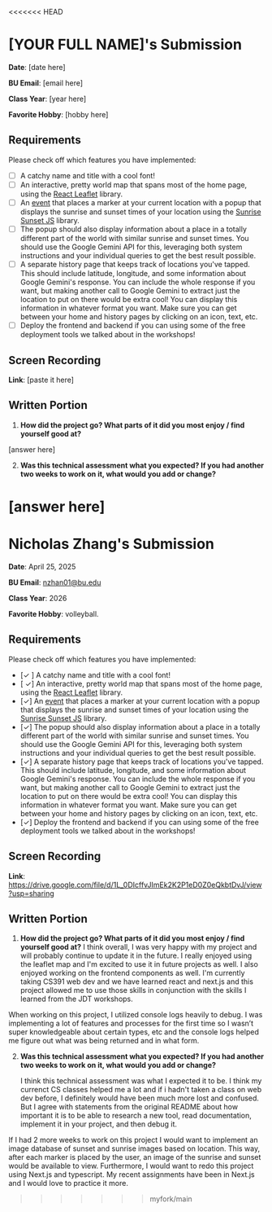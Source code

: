 <<<<<<< HEAD
# [YOUR FULL NAME]'s Submission
**Date**: [date here]

**BU Email**: [email here]

**Class Year**: [year here]

**Favorite Hobby**: [hobby here]

## Requirements
Please check off which features you have implemented:
- [ ] A catchy name and title with a cool font!
- [ ] An interactive, pretty world map that spans most of the home page, using the [React Leaflet](https://react-leaflet.js.org/) library.
- [ ] An [event](https://react-leaflet.js.org/docs/example-events/) that places a marker at your current location with a popup that displays the sunrise and sunset times of your location using the [Sunrise Sunset JS](https://www.npmjs.com/package/sunrise-sunset-js) library.
- [ ] The popup should also display information about a place in a totally different part of the world with similar sunrise and sunset times. You should use the Google Gemini API for this, leveraging both system instructions and your individual queries to get the best result possible.
- [ ] A separate history page that keeps track of locations you've tapped. This should include latitude, longitude, and some information about Google Gemini's response. You can include the whole response if you want, but making another call to Google Gemini to extract just the location to put on there would be extra cool! You can display this information in whatever format you want. Make sure you can get between your home and history pages by clicking on an icon, text, etc.
- [ ] Deploy the frontend and backend if you can using some of the free deployment tools we talked about in the workshops!

## Screen Recording 
**Link**: [paste it here]

## Written Portion
1. **How did the project go? What parts of it did you most enjoy / find yourself good at?**

[answer here]

2. **Was this technical assessment what you expected? If you had another two weeks to work on it, what would you add or change?**

[answer here]
=======
# Nicholas Zhang's Submission
**Date**: April 25, 2025

**BU Email**: nzhan01@bu.edu

**Class Year**: 2026

**Favorite Hobby**: volleyball.

## Requirements
Please check off which features you have implemented:
- [✓ ] A catchy name and title with a cool font!
- [ ✓] An interactive, pretty world map that spans most of the home page, using the [React Leaflet](https://react-leaflet.js.org/) library.
- [✓] An [event](https://react-leaflet.js.org/docs/example-events/) that places a marker at your current location with a popup that displays the sunrise and sunset times of your location using the [Sunrise Sunset JS](https://www.npmjs.com/package/sunrise-sunset-js) library.
- [✓] The popup should also display information about a place in a totally different part of the world with similar sunrise and sunset times. You should use the Google Gemini API for this, leveraging both system instructions and your individual queries to get the best result possible.
- [✓] A separate history page that keeps track of locations you've tapped. This should include latitude, longitude, and some information about Google Gemini's response. You can include the whole response if you want, but making another call to Google Gemini to extract just the location to put on there would be extra cool! You can display this information in whatever format you want. Make sure you can get between your home and history pages by clicking on an icon, text, etc.
- [✓] Deploy the frontend and backend if you can using some of the free deployment tools we talked about in the workshops!

## Screen Recording 
**Link**: https://drive.google.com/file/d/1L_0DIcffvJImEk2K2P1eD0Z0eQkbtDvJ/view?usp=sharing

## Written Portion
1. **How did the project go? What parts of it did you most enjoy / find yourself good at?**
   I think overall, I was very happy with my project and will probably continue to update it in the future. I  really enjoyed using the leaflet map and I'm excited to use it in future projects as well. I also enjoyed working on the frontend components as well. I'm currently taking CS391 web dev and we have learned react and next.js and this project allowed me to use those skills in conjunction with the skills I learned from the JDT workshops.

When working on this project, I utilized console logs heavily to debug. I was implementing a lot of features and processes for the first time so I wasn’t super knowledgeable about certain types, etc and the console logs helped me figure out what was being returned and in what form.


2. **Was this technical assessment what you expected? If you had another two weeks to work on it, what would you add or change?**

   I think this technical assessment was what I expected it to be. I think my currenct CS classes helped me a lot and if i hadn't taken a class on web dev before, I definitely would have been much more lost and confused. But I agree with statements from the original README about how important it is to be able to research a new tool, read documentation, implement it in your project, and then debug it. 

If I had 2 more weeks to work on this project I would want to implement an image database of sunset and sunrise images based on location. This way, after each marker is placed by the user, an image of the sunrise and sunset would be available to view. Furthermore, I would want to redo this project using Next.js and typescript. My recent assignments have been in Next.js and I would love to practice it more. 
>>>>>>> myfork/main
